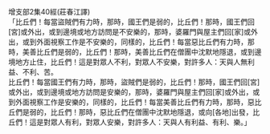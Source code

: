 增支部2集40經(莊春江譯)  
「比丘們！每當盜賊們有力時，那時，國王們是弱的，比丘們！那時，國王們回[宮]或外出，或到邊境或地方訪問是不安樂的，那時，婆羅門與屋主們回[家]或外出，或到外面視察工作是不安樂的，同樣的，比丘們！每當惡比丘們有力時，那時，美善比丘們是弱的，比丘們！那時，美善比丘們在僧團中沈默地隱退，或到邊境地方止住，比丘們！這是對眾人不利，對眾人不安樂，對許多人：天與人無利益、不利、苦。  
比丘們！每當國王們有力時，那時，盜賊們是弱的，比丘們！那時，國王們回[宮]或外出，或到邊境或地方訪問是安樂的，那時，婆羅門與屋主們回[家]或外出，或到外面視察工作是安樂的，同樣的，比丘們！每當美善比丘們有力時，那時，惡比丘們是弱的，比丘們！那時，惡比丘們在僧團中沈默地隱退，或向[各地]出發，比丘們！這是對眾人有利，對眾人安樂，對許多人：天與人有利益、有利、樂。」  
  
  

